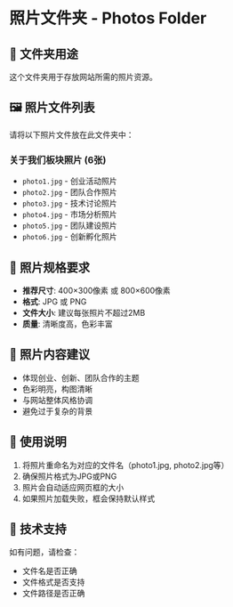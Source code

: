 # 照片文件夹 - Photos Folder

## 📁 文件夹用途
这个文件夹用于存放网站所需的照片资源。

## 🖼️ 照片文件列表
请将以下照片文件放在此文件夹中：

### 关于我们板块照片 (6张)
- `photo1.jpg` - 创业活动照片
- `photo2.jpg` - 团队合作照片  
- `photo3.jpg` - 技术讨论照片
- `photo4.jpg` - 市场分析照片
- `photo5.jpg` - 团队建设照片
- `photo6.jpg` - 创新孵化照片

## 📐 照片规格要求
- **推荐尺寸**: 400×300像素 或 800×600像素
- **格式**: JPG 或 PNG
- **文件大小**: 建议每张照片不超过2MB
- **质量**: 清晰度高，色彩丰富

## 🎯 照片内容建议
- 体现创业、创新、团队合作的主题
- 色彩明亮，构图清晰
- 与网站整体风格协调
- 避免过于复杂的背景

## 📝 使用说明
1. 将照片重命名为对应的文件名（photo1.jpg, photo2.jpg等）
2. 确保照片格式为JPG或PNG
3. 照片会自动适应网页框的大小
4. 如果照片加载失败，框会保持默认样式

## 🔧 技术支持
如有问题，请检查：
- 文件名是否正确
- 文件格式是否支持
- 文件路径是否正确
